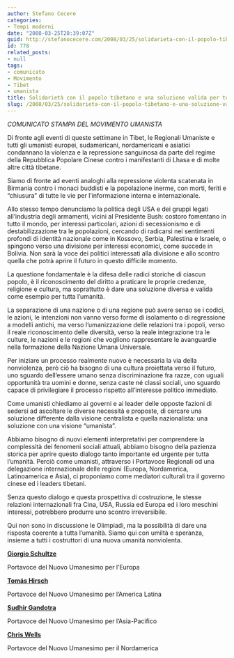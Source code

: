 ```yaml
---
author: Stefano Cecere
categories:
- Tempi moderni
date: "2008-03-25T20:39:07Z"
guid: http://stefanocecere.com/2008/03/25/solidarieta-con-il-popolo-tibetano-e-una-soluzione-valida-per-tutta-l%e2%80%99umanita/
id: 778
related_posts:
- null
tags:
- comunicato
- Movimento
- Tibet
- umanista
title: Solidarietà con il popolo tibetano e una soluzione valida per tutta l’umanità
slug: /2008/03/25/solidarieta-con-il-popolo-tibetano-e-una-soluzione-valida-per-tutta-lumanita/
---
```


_COMUNICATO STAMPA DEL MOVIMENTO UMANISTA_

Di fronte agli eventi di queste settimane in Tibet, le Regionali Umaniste e tutti gli umanisti europei, sudamericani, nordamericani e asiatici condannano la violenza e la repressione sanguinosa da parte del regime della Repubblica Popolare Cinese contro i manifestanti di Lhasa e di molte altre città tibetane.

Siamo di fronte ad eventi analoghi alla repressione violenta scatenata in Birmania contro i monaci buddisti e la popolazione inerme, con morti, feriti e “chiusura” di tutte le vie per l’informazione interna e internazionale.

Allo stesso tempo denunciamo la politica degli USA e dei gruppi legati all’industria degli armamenti, vicini al Presidente Bush: costoro fomentano in tutto il mondo, per interessi particolari, azioni di secessionismo e di destabilizzazione tra le popolazioni, cercando di radicarsi nei sentimenti profondi di identità nazionale come in Kossovo, Serbia, Palestina e Israele, o spingono verso una divisione per interessi economici, come succede in Bolivia. Non sarà la voce dei politici interessati alla divisione e allo scontro quella che potrà aprire il futuro in questo difficile momento.

La questione fondamentale è la difesa delle radici storiche di ciascun popolo, è il riconoscimento del diritto a praticare le proprie credenze, religione e cultura, ma soprattutto è dare una soluzione diversa e valida come esempio per tutta l’umanità.

La separazione di una nazione o di una regione può avere senso se i codici, le azioni, le intenzioni non vanno verso forme di isolamento o di regressione a modelli antichi, ma verso l’umanizzazione delle relazioni tra i popoli, verso il reale riconoscimento delle diversità, verso la reale integrazione tra le culture, le nazioni e le regioni che vogliono rappresentare le avanguardie nella formazione della Nazione Umana Universale.

Per iniziare un processo realmente nuovo è necessaria la via della nonviolenza, però ciò ha bisogno di una cultura proiettata verso il futuro, uno sguardo dell’essere umano senza discriminazione fra razze, con uguali opportunità tra uomini e donne, senza caste né classi sociali, uno sguardo capace di privilegiare il processo rispetto all’interesse politico immediato.

Come umanisti chiediamo ai governi e ai leader delle opposte fazioni di sedersi ad ascoltare le diverse necessità e proposte, di cercare una soluzione differente dalla visione centralista e quella nazionalista: una soluzione con una visione “umanista”.

Abbiamo bisogno di nuovi elementi interpretativi per comprendere la complessità dei fenomeni sociali attuali, abbiamo bisogno della pazienza storica per aprire questo dialogo tanto importante ed urgente per tutta l’umanità. Perciò come umanisti, attraverso i Portavoce Regionali od una delegazione internazionale delle regioni (Europa, Nordamerica, Latinoamerica e Asia), ci proponiamo come mediatori culturali tra il governo cinese ed i leaders tibetani.

Senza questo dialogo e questa prospettiva di costruzione, le stesse relazioni internazionali fra Cina, USA, Russia ed Europa ed i loro meschini interessi, potrebbero produrre uno scontro irreversibile.

Qui non sono in discussione le Olimpiadi, ma la possibilità di dare una risposta coerente a tutta l’umanità. Siamo qui con umiltà e speranza, insieme a tutti i costruttori di una nuova umanità nonviolenta.

**[Giorgio Schultze](http://www.giorgioschultze.eu/?lang=ita)**
  
Portavoce del Nuovo Umanesimo per l’Europa
  
**[Tomás Hirsch](http://www.tomashirsch.org/)**
  
Portavoce del Nuovo Umanesimo per l’America Latina
  
**[Sudhir Gandotra](http://www.aphumanistforum.org/)**
  
Portavoce del Nuovo Umanesimo per l’Asia-Pacifico
  
**[Chris Wells](http://chriswells.humanism.org/)**
  
Portavoce del Nuovo Umanesimo per il Nordamerica